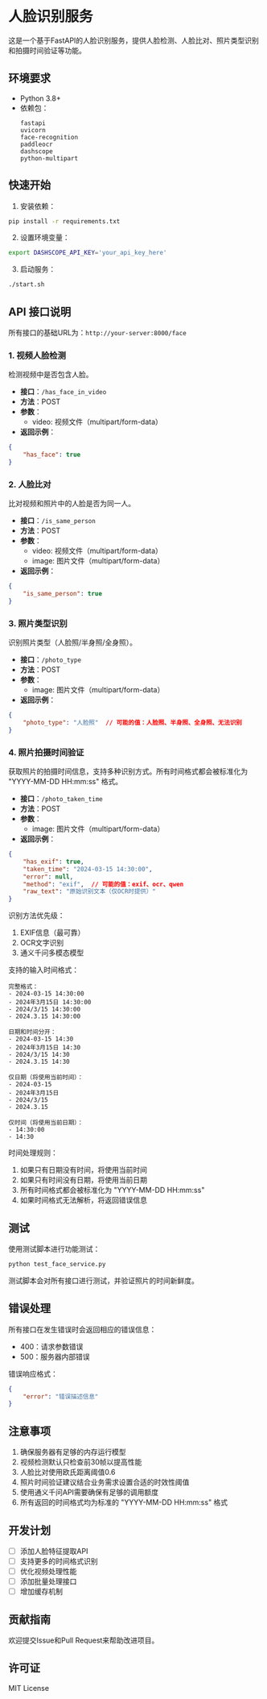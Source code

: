 # 人脸识别服务

这是一个基于FastAPI的人脸识别服务，提供人脸检测、人脸比对、照片类型识别和拍摄时间验证等功能。

## 环境要求

- Python 3.8+
- 依赖包：
  ```
  fastapi
  uvicorn
  face-recognition
  paddleocr
  dashscope
  python-multipart
  ```

## 快速开始

1. 安装依赖：
```bash
pip install -r requirements.txt
```

2. 设置环境变量：
```bash
export DASHSCOPE_API_KEY='your_api_key_here'
```

3. 启动服务：
```bash
./start.sh
```

## API 接口说明

所有接口的基础URL为：`http://your-server:8000/face`

### 1. 视频人脸检测

检测视频中是否包含人脸。

- **接口**：`/has_face_in_video`
- **方法**：POST
- **参数**：
  - video: 视频文件（multipart/form-data）
- **返回示例**：
```json
{
    "has_face": true
}
```

### 2. 人脸比对

比对视频和照片中的人脸是否为同一人。

- **接口**：`/is_same_person`
- **方法**：POST
- **参数**：
  - video: 视频文件（multipart/form-data）
  - image: 图片文件（multipart/form-data）
- **返回示例**：
```json
{
    "is_same_person": true
}
```

### 3. 照片类型识别

识别照片类型（人脸照/半身照/全身照）。

- **接口**：`/photo_type`
- **方法**：POST
- **参数**：
  - image: 图片文件（multipart/form-data）
- **返回示例**：
```json
{
    "photo_type": "人脸照"  // 可能的值：人脸照、半身照、全身照、无法识别
}
```

### 4. 照片拍摄时间验证

获取照片的拍摄时间信息，支持多种识别方式。所有时间格式都会被标准化为 "YYYY-MM-DD HH:mm:ss" 格式。

- **接口**：`/photo_taken_time`
- **方法**：POST
- **参数**：
  - image: 图片文件（multipart/form-data）
- **返回示例**：
```json
{
    "has_exif": true,
    "taken_time": "2024-03-15 14:30:00",
    "error": null,
    "method": "exif",  // 可能的值：exif、ocr、qwen
    "raw_text": "原始识别文本（仅OCR时提供）"
}
```

识别方法优先级：
1. EXIF信息（最可靠）
2. OCR文字识别
3. 通义千问多模态模型

支持的输入时间格式：
```
完整格式：
- 2024-03-15 14:30:00
- 2024年3月15日 14:30:00
- 2024/3/15 14:30:00
- 2024.3.15 14:30:00

日期和时间分开：
- 2024-03-15 14:30
- 2024年3月15日 14:30
- 2024/3/15 14:30
- 2024.3.15 14:30

仅日期（将使用当前时间）：
- 2024-03-15
- 2024年3月15日
- 2024/3/15
- 2024.3.15

仅时间（将使用当前日期）：
- 14:30:00
- 14:30
```

时间处理规则：
1. 如果只有日期没有时间，将使用当前时间
2. 如果只有时间没有日期，将使用当前日期
3. 所有时间格式都会被标准化为 "YYYY-MM-DD HH:mm:ss"
4. 如果时间格式无法解析，将返回错误信息

## 测试

使用测试脚本进行功能测试：

```bash
python test_face_service.py
```

测试脚本会对所有接口进行测试，并验证照片的时间新鲜度。

## 错误处理

所有接口在发生错误时会返回相应的错误信息：
- 400：请求参数错误
- 500：服务器内部错误

错误响应格式：
```json
{
    "error": "错误描述信息"
}
```

## 注意事项

1. 确保服务器有足够的内存运行模型
2. 视频检测默认只检查前30帧以提高性能
3. 人脸比对使用欧氏距离阈值0.6
4. 照片时间验证建议结合业务需求设置合适的时效性阈值
5. 使用通义千问API需要确保有足够的调用额度
6. 所有返回的时间格式均为标准的 "YYYY-MM-DD HH:mm:ss" 格式

## 开发计划

- [ ] 添加人脸特征提取API
- [ ] 支持更多的时间格式识别
- [ ] 优化视频处理性能
- [ ] 添加批量处理接口
- [ ] 增加缓存机制

## 贡献指南

欢迎提交Issue和Pull Request来帮助改进项目。

## 许可证

MIT License 